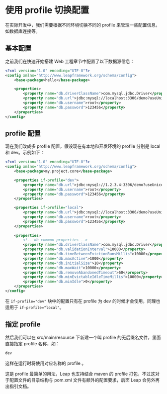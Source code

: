# 使用 profile 切换配置

在实际开发中，我们需要根据不同环境切换不同的 profile 来管理一些配置信息，如数据库连接等。

## 基本配置

之前我们在快速开始搭建 Web 工程章节中配置了以下数据源信息：

```xml
<?xml version="1.0" encoding="UTF-8"?>
<config xmlns="http://www.leapframework.org/schema/config">
    <base-package>hello</base-package>

    <properties>
        <property name="db.driverClassName">com.mysql.jdbc.Driver</property>
        <property name="db.url">jdbc:mysql://localhost:3306/demo?useUnicode=true</property>
        <property name="db.username">root</property>
        <property name="db.password">123456</property>
    </properties>
</config>
```

## profile 配置

现在我们改成多 profile 配置，假设现在有本地和开发环境的 profile 分别是 local 和 dev。示例如下：

```xml
<?xml version="1.0" encoding="UTF-8"?>
<config xmlns="http://www.leapframework.org/schema/config">
	<base-package>my.project.core</base-package>

	<properties if-profile="dev">
		<property name="db.url">jdbc:mysql://1.2.3.4:3306/demo?useUnicode=true</property>
		<property name="db.username">root</property>
		<property name="db.password">123456</property>
	</properties>

	<properties if-profile="local">
		<property name="db.url">jdbc:mysql://localhost:3306/demo?useUnicode=true</property>
		<property name="db.username">root</property>
		<property name="db.password">123456</property>
	</properties>
	
	<properties>
		<!-- db common properties -->
		<property name="db.driverClassName">com.mysql.jdbc.Driver</property>
		<property name="db.validationInterval">10000</property>
		<property name="db.timeBetweenEvictionRunsMillis">10000</property>
		<property name="db.maxActive">1000</property>
		<property name="db.initialSize">10</property>
		<property name="db.maxWait">10000</property>
		<property name="db.removeAbandonedTimeout">60</property>
		<property name="db.minEvictableIdleTimeMillis">10000</property>
		<property name="db.minIdle">0</property>
	</properties>
</config>
```

在 `if-profile="dev"` 块中的配置只有在 profile 为 dev 的时候才会使用，同理也适用于 `if-profile="local"`。

## 指定 profile

然后我们可以在 src/main/resource 下新建一个叫 profile 的无后缀名文件，里面直接指定 profile 名称，如：

```xml
dev
```

这样在运行时将使用对应名称的 profile 。

这是 profile 最简单的用法，Leap 也支持结合 maven 的 profile 打包，不过这对于配置文件的目录结构与 pom.xml 文件有额外的配置要求，后面 Leap 会另外再出指引文档。